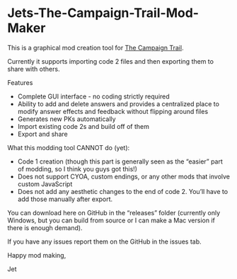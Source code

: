# Jets-The-Campaign-Trail-Mod-Maker

This is a graphical mod creation tool for [The Campaign Trail](https://www.americanhistoryusa.com/campaign-trail/).

Currently it supports importing code 2 files and then exporting them to share with others.

Features
* Complete GUI interface - no coding strictly required
* Ability to add and delete answers and provides a centralized place to modify answer effects and feedback without flipping around files
* Generates new PKs automatically
* Import existing code 2s and build off of them
* Export and share

What this modding tool CANNOT do (yet):
* Code 1 creation (though this part is generally seen as the “easier” part of modding, so I think you guys got this!)
* Does not support CYOA, custom endings, or any other mods that involve custom JavaScript
* Does not add any aesthetic changes to the end of code 2. You’ll have to add those manually after export.

You can download here on GitHub in the “releases” folder (currently only Windows, but you can build from source or I can make a Mac version if there is enough demand).

If you have any issues report them on the GitHub in the issues tab.

Happy mod making,

Jet

